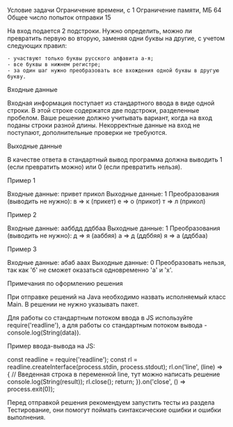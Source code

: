 Условие задачи
Ограничение времени, с	1
Ограничение памяти, МБ	64
Общее число попыток отправки	15

На вход подается 2 подстроки. Нужно определить, можно ли превратить первую во вторую, заменяя одни буквы на другие, с учетом следующих правил:

    - участвуют только буквы русского алфавита а-я;
    - все буквы в нижнем регистре;
    - за один шаг нужно преобразовать все вхождения одной буквы в другую букву.


Входные данные

Входная информация поступает из стандартного ввода в виде одной строки. В этой строке содержатся две подстроки, разделенные пробелом. Ваше решение должно учитывать вариант, когда на вход поданы строки разной длины. Некорректные данные на вход не поступают, дополнительные проверки не требуются.

Выходные данные

В качестве ответа в стандартный вывод программа должна выводить 1 (если превратить можно) или 0 (если превратить нельзя).

Пример 1

Входные данные: привет прикол
Выходные данные: 1
Преобразования (выводить не нужно):
в ⇒ к (прикет)
е ⇒ о (прикот)
т ⇒ л (прикол)

Пример 2

Входные данные: ааббдд ддббаа
Выходные данные: 1
Преобразования (выводить не нужно):
д ⇒ я (ааббяя)
а ⇒ д (ддббяя)
я ⇒ а (ддббаа)

Пример 3

Входные данные: абаб ааах
Выходные данные: 0
Преобразовать нельзя, так как 'б' не сможет оказаться одновременно 'а' и 'х'.

Примечания по оформлению решения

При отправке решений на Java необходимо назвать исполняемый класс Main. В решении не нужно указывать пакет.

Для работы со стандартным потоком ввода в JS используйте require('readline'), а для работы со стандартным потоком вывода - console.log(String(data)).

Пример ввода-вывода на JS:

const readline = require('readline');
const rl = readline.createInterface(process.stdin, process.stdout);
rl.on('line', (line) => {
    // Введенная строка в переменной line, тут можно написать решение
    console.log(String(result));
    rl.close();
    return;
}).on('close', () => process.exit(0));


Перед отправкой решения рекомендуем запустить тесты из раздела Тестирование, они помогут поймать синтаксические ошибки и ошибки выполнения.